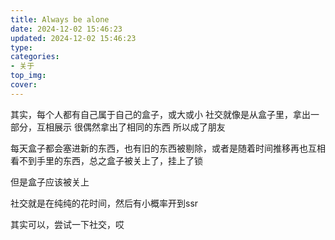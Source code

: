 ```yaml
---
title: Always be alone
date: 2024-12-02 15:46:23
updated: 2024-12-02 15:46:23
type:
categories:
- 关于
top_img:
cover: 
---
```



其实，每个人都有自己属于自己的盒子，或大或小
社交就像是从盒子里，拿出一部分，互相展示
很偶然拿出了相同的东西
所以成了朋友

每天盒子都会塞进新的东西，也有旧的东西被剔除，或者是随着时间推移再也互相看不到手里的东西，总之盒子被关上了，挂上了锁

但是盒子应该被关上

社交就是在纯纯的花时间，然后有小概率开到ssr

其实可以，尝试一下社交，哎

